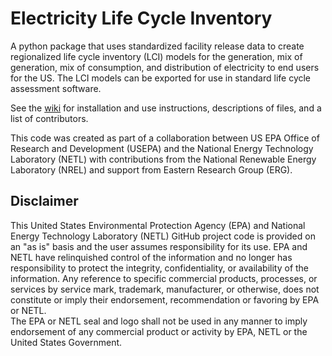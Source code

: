 # Electricity Life Cycle Inventory

A python package that uses standardized facility release data to create regionalized life cycle inventory (LCI) models for the generation,
 mix of generation, mix of consumption, and distribution of electricity to end users for the US. The LCI models can be exported
 for use in standard life cycle assessment software.

See the [wiki](http://github.com/USEPA/ElectricityLCI/wiki) for installation and use instructions, descriptions of files, and a list of contributors.

This code was created as part of a collaboration between US EPA Office of Research and Development (USEPA) and the National Energy Technology Laboratory (NETL) with contributions from the National Renewable Energy Laboratory (NREL) and support from Eastern Research Group (ERG).


## Disclaimer
This United States Environmental Protection Agency (EPA) and National Energy Technology Laboratory (NETL) GitHub project code is provided on an "as is" basis 
and the user assumes responsibility for its use. EPA and NETL have relinquished control of the information and no longer 
has responsibility to protect the integrity, confidentiality, or availability of the information. 
Any reference to specific commercial products, processes, or services by service mark, trademark, manufacturer, 
or otherwise, does not constitute or imply their endorsement, recommendation or favoring by EPA or NETL.  
The EPA or NETL seal and logo shall not be used in any manner to imply endorsement of any commercial product or activity 
by EPA, NETL or the United States Government.
